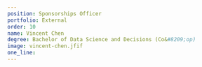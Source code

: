 ```yaml
---
position: Sponsorships Officer
portfolio: External
order: 10
name: Vincent Chen
degree: Bachelor of Data Science and Decisions (Co&#8209;op)
image: vincent-chen.jfif
one_line:
---
```


